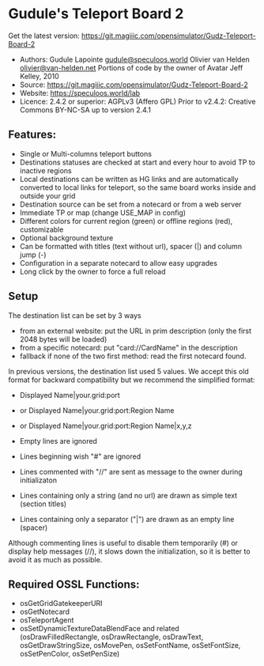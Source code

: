 # Gudule's Teleport Board 2

Get the latest version:
    https://git.magiiic.com/opensimulator/Gudz-Teleport-Board-2

* Authors:  Gudule Lapointe <gudule@speculoos.world>
            Olivier van Helden <olivier@van-helden.net>
            Portions of code by the owner of Avatar Jeff Kelley, 2010
* Source:   https://git.magiiic.com/opensimulator/Gudz-Teleport-Board-2
* Website:  https://speculoos.world/lab
* Licence:  2.4.2 or superior: AGPLv3 (Affero GPL)
            Prior to v2.4.2:   Creative Commons BY-NC-SA up to version 2.4.1

## Features:

* Single or Multi-columns teleport buttons
* Destinations statuses are checked at start and every hour to avoid TP to inactive regions
* Local destinations can be written as HG links and are automatically converted to local links for teleport, so the same board works inside and outside your grid
* Destination source can be set from a notecard or from a web server
* Immediate TP or map (change USE_MAP in config)
* Different colors for current region (green) or offline regions (red), customizable
* Optional background texture
* Can be formatted with titles (text without url), spacer (|) and column jump (-)
* Configuration in a separate notecard to allow easy upgrades
* Long click by the owner to force a full reload

## Setup

The destination list can be set by 3 ways
 - from an external website: put the URL in prim description
   (only the first 2048 bytes will be loaded)
 - from a specific notecard: put "card://CardName" in the description
 - fallback if none of the two first method: read the first notecard found.

In previous versions, the destination list used 5 values. We accept this old
format for backward compatibility but we recommend the simplified format:
* Displayed Name|your.grid:port
* or Displayed Name|your.grid:port:Region Name
* or Displayed Name|your.grid:port:Region Name|x,y,z

* Empty lines are ignored
* Lines beginning wish "#" are ignored
* Lines commented with "//" are sent as message to the owner during initializaton
* Lines containing only a string (and no url) are drawn as simple text (section titles)
* Lines containing only a separator ("|") are drawn as an empty line (spacer)

Although commenting lines is useful to disable them temporarily (#) or display
help messages (//), it slows down the initialization, so it is better to avoid
it as much as possible.

## Required OSSL Functions:

* osGetGridGatekeeperURI
* osGetNotecard
* osTeleportAgent
* osSetDynamicTextureDataBlendFace and related
   (osDrawFilledRectangle, osDrawRectangle, osDrawText,
   osGetDrawStringSize, osMovePen, osSetFontName, osSetFontSize,
   osSetPenColor, osSetPenSize)
